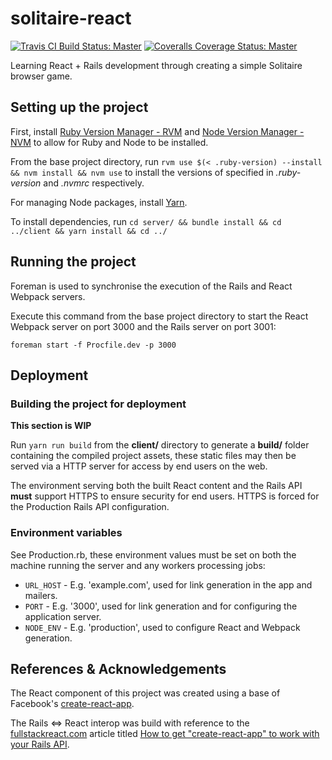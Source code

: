 # solitaire-react

[![Travis CI Build Status: Master](https://travis-ci.org/patferguson/solitaire-react.svg?branch=master "Build status: master")](https://travis-ci.org/patferguson/solitaire-react.svg?branch=master)
[![Coveralls Coverage Status: Master](https://coveralls.io/repos/github/patferguson/solitaire-react/badge.svg?branch=master "Coverage status: master")](https://coveralls.io/repos/github/patferguson/solitaire-react/badge.svg?branch=master)

Learning React + Rails development through creating a simple Solitaire browser game.

## Setting up the project
First, install [Ruby Version Manager - RVM](https://rvm.io/) and [Node Version Manager - NVM](https://github.com/creationix/nvm) to allow for Ruby and Node to be installed.

From the base project directory, run `rvm use $(< .ruby-version) --install && nvm install && nvm use` to install the versions of specified in *.ruby-version* and *.nvmrc* respectively.

For managing Node packages, install [Yarn](https://yarnpkg.com/).

To install dependencies, run `cd server/ && bundle install && cd ../client && yarn install && cd ../`

## Running the project
Foreman is used to synchronise the execution of the Rails and React Webpack servers.

Execute this command from the base project directory to start the React Webpack server on port 3000 and the Rails server on port 3001:

`foreman start -f Procfile.dev -p 3000`

## Deployment
### Building the project for deployment

**This section is WIP**

Run `yarn run build` from the **client/** directory to generate a **build/** folder containing the compiled project assets, these static files may then be served via a HTTP server for access by end users on the web.

The environment serving both the built React content and the Rails API **must** support HTTPS to ensure security for end users. HTTPS is forced for the Production Rails API configuration.

### Environment variables
See Production.rb, these environment values must be set on both the machine running the server and any workers processing jobs:

* `URL_HOST` - E.g. 'example.com', used for link generation in the app and mailers.
* `PORT` - E.g. '3000', used for link generation and for configuring the application server.
* `NODE_ENV` - E.g. 'production', used to configure React and Webpack generation.

## References & Acknowledgements
The React component of this project was created using a base of Facebook's [create-react-app](https://github.com/facebookincubator/create-react-app).

The Rails <=> React interop was build with reference to the [fullstackreact.com](https://www.fullstackreact.com) article titled [How to get "create-react-app" to work with your Rails API](https://www.fullstackreact.com/articles/how-to-get-create-react-app-to-work-with-your-rails-api/).
